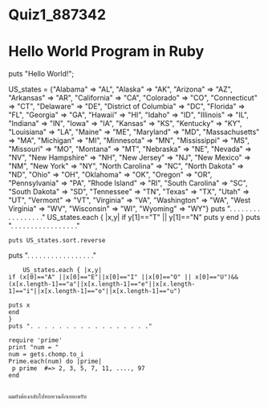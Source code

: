 # Quiz1_887342
# Hello World Program in Ruby
  puts "Hello World!";

  US_states = 
	{"Alabama" => "AL",
	"Alaska" => "AK",
	"Arizona" => "AZ",
	"Arkansas" => "AR",
	"California" => "CA",
	"Colorado" => "CO",
	"Connecticut" => "CT",
	"Delaware" => "DE",
	"District of Columbia" => "DC",
	"Florida" => "FL",
	"Georgia" => "GA",
	"Hawaii" => "HI",
	"Idaho" => "ID",
	"Illinois" => "IL",
	"Indiana" => "IN",
	"Iowa" => "IA",
	"Kansas" => "KS",
	"Kentucky" => "KY",
	"Louisiana" => "LA",
	"Maine" => "ME",
	"Maryland" => "MD",
	"Massachusetts" => "MA",
	"Michigan" => "MI",
	"Minnesota" => "MN",
	"Mississippi" => "MS",
	"Missouri" => "MO",
	"Montana" => "MT",
	"Nebraska" => "NE",
	"Nevada" => "NV",
	"New Hampshire" => "NH",
	"New Jersey" => "NJ",
	"New Mexico" => "NM",
	"New York" => "NY",
	"North Carolina" => "NC",
	"North Dakota" => "ND",
	"Ohio" => "OH",
	"Oklahoma" => "OK",
	"Oregon" => "OR",
	"Pennsylvania" => "PA",
	"Rhode Island" => "RI",
	"South Carolina" => "SC",
	"South Dakota" => "SD",
	"Tennessee" => "TN",
	"Texas" => "TX",
	"Utah" => "UT",
	"Vermont" => "VT",
	"Virginia" => "VA",
	"Washington" => "WA",
	"West Virginia" => "WV",
	"Wisconsin" => "WI",
	"Wyoming" => "WY"}
	puts ". . . . . . . . . . . . . . . . ."
	US_states.each { |x,y|
	if y[1]=="T" || y[1]=="N"
	puts y
	end
	}
	puts ". . . . . . . . . . . . . . . . ."
	
	puts US_states.sort.reverse
  puts ". . . . . . . . . . . . . . . . ."
    
		US_states.each { |x,y|
	if (x[0]=="A" ||x[0]=="E"||x[0]=="I" ||x[0]=="O" || x[0]=="U")&&(x[x.length-1]=="a"||x[x.length-1]=="e"||x[x.length-1]=="i"||x[x.length-1]=="o"||x[x.length-1]=="u")
	    
	puts x
	end
	}
	puts ". . . . . . . . . . . . . . . . ."
	
    require 'prime'
    print "num = " 
    num = gets.chomp.to_i
    Prime.each(num) do |prime|
     p prime  #=> 2, 3, 5, 7, 11, ...., 97
    end
	
	
	ผมยังต้องกลับไปทบทวนอีกเยอะครับ  
   
